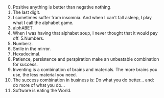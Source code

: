 0. Positive anything is better than negative nothing.
1. The last digit.
2. I sometimes suffer from insomnia. And when I can't fall asleep, I play what I call the alphabet game.
3. alphABET.
4. When I was having that alphabet soup, I never thought that it would pay off.
5.Numbers.
6. Numberz.
7. Smile in the mirror.
8. Hexadecimal.
9. Patience, persistence and perspiration make an unbeatable combination for success.
10. Inventing is a combination of brains and materials. The more brains you use, the less material you need.
11. The success combination in business is: Do what you do better... and: do more of what you do...
12. Software is eating the World.
